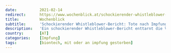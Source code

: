 ```yaml
---
date:          2021-02-14
redirect:      https://www.wochenblick.at/schockierender-whistleblower-bericht-tote-nach-impfung-in-berliner-heim/
title:         Wochenblick
subtitle:      'Schockierender Whistleblower-Bericht: Tote nach Impfung in Berliner Heim'
description:   'Ein schockierender Whistleblower-Bericht enttarnt die Vorgänge rund um die Impfung in einem Berliner Heim. 8 Senioren sind bereits tot.'
country:       [AT]
categories:    [Impfung]
tags:          [biontech, mit oder an impfung gestorben]
---
```

